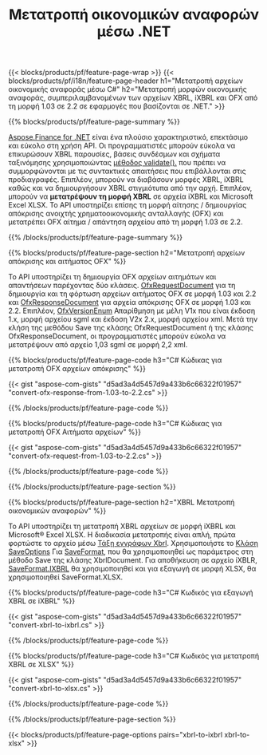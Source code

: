 ﻿---
title: Μετατροπή οικονομικών αναφορών μέσω .NET
url: /el/net/conversion/
description:  Κωδικός C# για μετατροπή οικονομικών αναφορών σε μορφές αρχείων XBRL, iXBRL(inline xbrl) και OFX μέσω της βιβλιοθήκης .NET.
---
{{< blocks/products/pf/feature-page-wrap >}}
{{< blocks/products/pf/i18n/feature-page-header h1="Μετατροπή αρχείων οικονομικής αναφοράς μέσω C#" h2="Μετατροπή μορφών οικονομικής αναφοράς, συμπεριλαμβανομένων των αρχείων XBRL, iXBRL και OFX από τη μορφή 1.03 σε 2.2 σε εφαρμογές που βασίζονται σε .NET." >}}

{{% blocks/products/pf/feature-page-summary %}}

[Aspose.Finance for .NET](https://products.aspose.com/finance/net/) είναι ένα πλούσιο χαρακτηριστικό, επεκτάσιμο και εύκολο στη χρήση API. Οι προγραμματιστές μπορούν εύκολα να επικυρώσουν XBRL παρουσίες, βάσεις συνδέσμων και σχήματα ταξινόμησης χρησιμοποιώντας [μέθοδος validate().](https://apireference.aspose.com/finance/net/aspose.finance.xbrl/xbrlinstance/methods/validate) που πρέπει να συμμορφώνονται με τις συντακτικές απαιτήσεις που επιβάλλονται στις προδιαγραφές. Επιπλέον, μπορούν να διαβάσουν μορφές XBRL, iXBRL καθώς και να δημιουργήσουν XBRL στιγμιότυπα από την αρχή. Επιπλέον, μπορούν να **μετατρέψουν τη μορφή XBRL** σε αρχεία iXBRL και Microsoft Excel XLSX. Το API υποστηρίζει επίσης τη μορφή αίτησης / δημιουργίας απόκρισης ανοιχτής χρηματοοικονομικής ανταλλαγής (OFX) και μετατρέπει OFX αίτημα / απάντηση αρχείου από τη μορφή 1.03 σε 2.2.

{{% /blocks/products/pf/feature-page-summary %}}

{{% blocks/products/pf/feature-page-section h2="Μετατροπή αρχείων απόκρισης και αιτήματος OFX" %}}

Το API υποστηρίζει τη δημιουργία OFX αρχείων αιτημάτων και απαντήσεων παρέχοντας δύο κλάσεις. [OfxRequestDocument](https://apireference.aspose.com/finance/net/aspose.finance.ofx/ofxrequestdocument) για τη δημιουργία και τη φόρτωση αρχείων αιτήματος OFX σε μορφή 1.03 και 2.2 και [OfxResponseDocument](https://apireference.aspose.com/finance/net/aspose.finance.ofx/ofxresponsedocument) για αρχεία απόκρισης OFX σε μορφή 1.03 και 2.2. Επιπλέον, [OfxVersionEnum](https://apireference.aspose.com/finance/net/aspose.finance.ofx/ofxversionenum) Απαρίθμηση με μέλη V1x που είναι έκδοση 1.x, μορφή αρχείου sgml και έκδοση V2x 2.x, μορφή αρχείου xml. Μετά την κλήση της μεθόδου Save της κλάσης OfxRequestDocument ή της κλάσης OfxResponseDocument, οι προγραμματιστές μπορούν εύκολα να μετατρέψουν από αρχείο 1,03 sgml σε μορφή 2,2 xml.


{{% blocks/products/pf/feature-page-code h3="C# Κώδικας για μετατροπή OFX αρχείων απόκρισης" %}}

{{< gist "aspose-com-gists" "d5ad3a4d5457d9a433b6c66322f01957" "convert-ofx-response-from-1.03-to-2.2.cs" >}} 

{{% /blocks/products/pf/feature-page-code %}}

{{% blocks/products/pf/feature-page-code h3="C# Κώδικας για μετατροπή OFX Αιτήματα αρχείων" %}}

{{< gist "aspose-com-gists" "d5ad3a4d5457d9a433b6c66322f01957" "convert-ofx-request-from-1.03-to-2.2.cs" >}} 

{{% /blocks/products/pf/feature-page-code %}}

{{% /blocks/products/pf/feature-page-section %}}

{{% blocks/products/pf/feature-page-section h2="XBRL Μετατροπή οικονομικών αναφορών" %}}

Το API υποστηρίζει τη μετατροπή XBRL αρχείων σε μορφή iXBRL και Microsoft® Excel XLSX. Η διαδικασία μετατροπής είναι απλή, πρώτα φορτώστε το αρχείο μέσω [Τάξη εγγράφων Xbrl](https://apireference.aspose.com/finance/net/aspose.finance.xbrl/xbrldocument). Χρησιμοποιήστε το [Κλάση SaveOptions](https://apireference.aspose.com/finance/net/aspose.finance.xbrl/saveoptions) Για [SaveFormat](https://apireference.aspose.com/finance/net/aspose.finance.xbrl/saveoptions/properties/saveformat), που θα χρησιμοποιηθεί ως παράμετρος στη μέθοδο Save της κλάσης XbrlDocument. Για αποθήκευση σε αρχείο iXBLR, [SaveFormat.IXBRL](https://apireference.aspose.com/finance/net/aspose.finance.xbrl/saveformat) θα χρησιμοποιηθεί και για εξαγωγή σε μορφή XLSX, θα χρησιμοποιηθεί SaveFormat.XLSX.

{{% blocks/products/pf/feature-page-code h3="C# Κωδικός για εξαγωγή XBRL σε iXBRL" %}}

{{< gist "aspose-com-gists" "d5ad3a4d5457d9a433b6c66322f01957" "convert-xbrl-to-ixbrl.cs" >}} 

{{% /blocks/products/pf/feature-page-code %}}

{{% blocks/products/pf/feature-page-code h3="C# Κωδικός για μετατροπή XBRL σε XLSX" %}}

{{< gist "aspose-com-gists" "d5ad3a4d5457d9a433b6c66322f01957" "convert-xbrl-to-xlsx.cs" >}} 

{{% /blocks/products/pf/feature-page-code %}}

{{% /blocks/products/pf/feature-page-section %}}

{{< blocks/products/pf/feature-page-options pairs="xbrl-to-ixbrl xbrl-to-xlsx" >}}